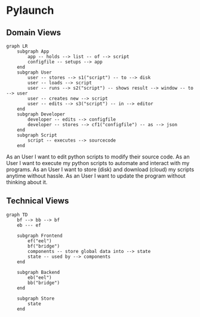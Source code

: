 # Pylaunch

## Domain Views

```mermaid
graph LR
	subgraph App
        app -- holds --> list -- of --> script
        configfile -- setups --> app
	end
	subgraph User
        user -- stores --> s1("script") -- to --> disk
        user -- loads --> script
        user -- runs --> s2("script") -- shows result --> window -- to --> user
        user -- creates new --> script
        user -- edits --> s3("script") -- in --> editor
	end
	subgraph Developer
        developer -- edits --> configfile
        developer -- stores --> cf1("configfile") -- as --> json
	end
	subgraph Script
		script -- executes --> sourcecode
	end
```

As an User I want to edit python scripts to modify their source code.
As an User I want to execute my python scripts to automate and interact with my programs.
As an User I want to store (disk) and download (cloud) my scripts anytime without hassle.
As an User I want to update the program without thinking about it.

## Technical Views

````mermaid
graph TD
	bf --> bb --> bf
	eb --- ef
	
	subgraph Frontend
		ef("eel")
		bf("bridge")
		components -- store global data into --> state
		state -- used by --> components
	end

	subgraph Backend
		eb("eel")
		bb("bridge")
	end
	
	subgraph Store
		state
	end
````

